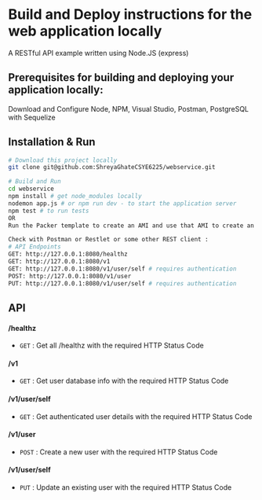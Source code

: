# Build and Deploy instructions for the web application locally
A RESTful API example written using Node.JS (express)

## Prerequisites for building and deploying your application locally:
Download and Configure Node, NPM, Visual Studio, Postman, PostgreSQL with Sequelize

## Installation & Run
```bash
# Download this project locally
git clone git@github.com:ShreyaGhateCSYE6225/webservice.git
```

```bash
# Build and Run
cd webservice 
npm install # get node_modules locally
nodemon app.js # or npm run dev - to start the application server
npm test # to run tests
OR
Run the Packer template to create an AMI and use that AMI to create an EC2 Instance

Check with Postman or Restlet or some other REST client :
# API Endpoints 
GET: http://127.0.0.1:8080/healthz
GET: http://127.0.0.1:8080/v1
GET: http://127.0.0.1:8080/v1/user/self # requires authentication
POST: http://127.0.0.1:8080/v1/user
PUT: http://127.0.0.1:8080/v1/user/self # requires authentication
```

<!-- ## Structure
```
├── .github
│   └── workflows
│       └── packer     // GitHub Actions Workflow
├── test
│   └── test.js        // Unit Tests
└── app.js            // REST API /healthz config
``` -->

## API

#### /healthz
* `GET` : Get all /healthz with the required HTTP Status Code
#### /v1
* `GET` : Get user database info with the required HTTP Status Code

#### /v1/user/self
* `GET` : Get authenticated user details with the required HTTP Status Code

#### /v1/user
* `POST` : Create a new user with the required HTTP Status Code

#### /v1/user/self
* `PUT` : Update an existing user with the required HTTP Status Code
